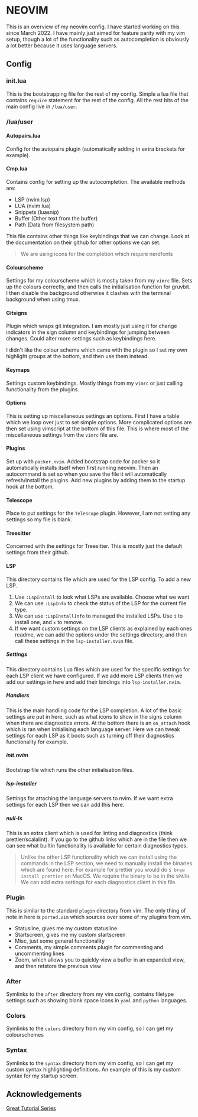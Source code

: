 # NEOVIM

This is an overview of my neovim config. I have started working on this since March 2022.
I have mainly just aimed for feature parity with my vim setup, though a lot of the functionality
such as autocompletion is obviously a lot better because it uses language servers.

## Config

### init.lua

This is the bootstrapping file for the rest of my config. Simple a lua file that contains `require`
statement for the rest of the config. All the rest bits of the main config live in `/lua/user`.

### /lua/user

#### Autopairs.lua

Config for the autopairs plugin (automatically adding in extra brackets for example).

#### Cmp.lua

Contains config for setting up the autocompletion. The available methods are:
* LSP (nvim lsp)
* LUA (nvim lua)
* Snippets (luasnip)
* Buffer (Other text from the buffer)
* Path (Data from filesystem path)

This file contains other things like keybindings that we can change. Look at the documentation on their github
for other options we can set.

> We are using icons for the completion which require nerdfonts

#### Colourscheme

Settings for my colourscheme which is mostly taken from my `vimrc` file. Sets up the colours correctly, and
then calls the initialisation function for gruvbit. I then disable the background otherwise it clashes with
the terminal background when using tmux.

#### Gitsigns

Plugin which wraps git integration. I am mostly just using it for change indicators in the sign column and keybindings
for jumping between changes. Could alter more settings such as keybindings here.

I didn't like the colour scheme which came with the plugin so I set my own highlight groups at the bottom, and then use
them instead.

#### Keymaps

Settings custom keybindings. Mostly things from my `vimrc` or just calling functionality from the plugins.

#### Options

This is setting up miscellaneous settings an options. First I have a table which we loop over just to set simple options.
More complicated options are then set using vimscript at the bottom of this file. This is where most of the miscellaneous
settings from the `vimrc` file are.

#### Plugins

Set up with `packer.nvim`. Added bootstrap code for packer so it automatically installs itself when first running neovim.
Then an autocommand is set so when you save the file it will automatically refresh/install the plugins. Add new plugins by
adding them to the startup hook at the bottom.

#### Telescope

Place to put settings for the `Telescope` plugin. However, I am not setting any settings so my file is blank.

#### Treesitter

Concerned with the settings for Treesitter. This is mostly just the default settings from their github.

#### LSP

This directory contains file which are used for the LSP config. To add a new LSP.

1. Use `:LspInstall` to look what LSPs are available. Choose what we want
2. We can use `:LspInfo` to check the status of the LSP for the current file type.
3. We can use `:LspInstallInfo` to managed the installed LSPs. Use `i` to install one, and `x` to remove.
4. If we want custom settings on the LSP clients as explained by each ones readme, we can add the options
under the settings directory, and then call these settings in the `lsp-installer.nvim` file.

##### Settings

This directory contains Lua files which are used for the specific settings for each LSP client we have configured. If we add
more LSP clients then we add our settings in here and add their bindings into `lsp-installer.nvim`.

##### Handlers

This is the main handling code for the LSP completion. A lot of the basic settings are put in here, such as what icons to
show in the signs column when there are diagnostics errors. At the bottom there is an `on_attach` hook which is ran when
initialising each language server. Here we can tweak settings for each LSP as it boots such as turning off their diagnostics
functionality for example.

##### init.nvim

Bootstrap file which runs the other initialisation files.

##### lsp-installer

Settings for attaching the language servers to nvim. If we want extra settings for each LSP then we can add this here.

##### null-ls

This is an extra client which is used for linting and diagnostics (think prettier/scalalint). If you go to the github
links which are in the file then we can see what builtin functionality is available for certain diagnostics types.

> Unlike the other LSP functionality which we can install using the commands in the LSP section, we need to manually
> install the binaries which are found here. For example for prettier you would do `$ brew install prettier` on MacOS.
> We require the binary to be in the `$PATH`. We can add extra settings for each diagnostics client in this file.

### Plugin

This is similar to the standard `plugin` directory from vim. The only thing of note in here is `ported.vim` which
sources over some of my plugins from vim.

* Statusline, gives me my custom statusline
* Startscreen, gives me my custom startscreen
* Misc, just some general functionality
* Comments, my simple comments plugin for commenting and uncommenting lines
* Zoom, which allows you to quickly view a buffer in an expanded view, and
	then retstore the previous view

### After

Symlinks to the `after` directory from my vim config, contains filetype settings such as showing blank space icons
in `yaml` and `python` languages.

### Colors

Symlinks to the `colors` directory from my vim config, so I can get my colourschemes

### Syntax

Symlinks to the `syntax` directory from my vim config, so I can get my custom syntax highlighting definitions. An
example of this is my custom syntax for my startup screen.

## Acknowledgements

[Great Tutorial Series](https://www.youtube.com/playlist?list=PLhoH5vyxr6Qq41NFL4GvhFp-WLd5xzIzZ)

